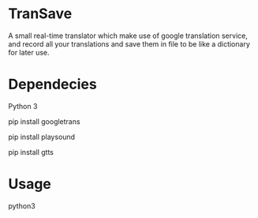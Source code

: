 # TranSave

A small real-time translator which make use of google translation service, and record all your translations and save them in file to be like a dictionary for later use.

# Dependecies
Python 3

pip install googletrans

pip install playsound

pip install gtts

# Usage
python3
